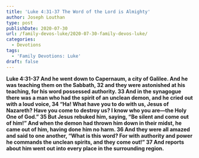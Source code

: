 ```yaml
---
title: 'Luke 4:31-37 The Word of the Lord is Almighty'
author: Joseph Louthan
type: post
publishDate: 2020-07-30
url: /family-devos-luke/2020-07-30-family-devos-luke/
categories:
  - Devotions
tags:
  - 'Family Devotions: Luke'
draft: false
---
```


**Luke 4:31-37 And he went down to Capernaum, a city of Galilee. And he was teaching them on the Sabbath, 32 and they were astonished at his teaching, for his word possessed authority. 33 And in the synagogue there was a man who had the spirit of an unclean demon, and he cried out with a loud voice, 34 “Ha! What have you to do with us, Jesus of Nazareth? Have you come to destroy us? I know who you are—the Holy One of God.” 35 But Jesus rebuked him, saying, “Be silent and come out of him!” And when the demon had thrown him down in their midst, he came out of him, having done him no harm. 36 And they were all amazed and said to one another, “What is this word? For with authority and power he commands the unclean spirits, and they come out!” 37 And reports about him went out into every place in the surrounding region.**